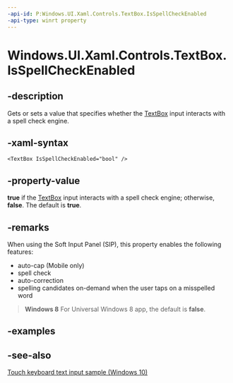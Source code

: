 ```yaml
---
-api-id: P:Windows.UI.Xaml.Controls.TextBox.IsSpellCheckEnabled
-api-type: winrt property
---
```


<!-- Property syntax
public bool IsSpellCheckEnabled { get;  set; }
-->

# Windows.UI.Xaml.Controls.TextBox.IsSpellCheckEnabled

## -description
Gets or sets a value that specifies whether the [TextBox](textbox.md) input interacts with a spell check engine.

## -xaml-syntax
```xaml
<TextBox IsSpellCheckEnabled="bool" />
```


## -property-value
**true** if the [TextBox](textbox.md) input interacts with a spell check engine; otherwise, **false**. The default is **true**.

## -remarks

When using the Soft Input Panel (SIP), this property enables the following features:

+ auto-cap (Mobile only)
+ spell check
+ auto-correction
+ spelling candidates on-demand when the user taps on a misspelled word


> **Windows 8**
> For Universal Windows 8 app, the default is **false**.

## -examples

## -see-also
[Touch keyboard text input sample (Windows 10)](https://github.com/Microsoft/Windows-universal-samples/tree/master/Samples/TouchKeyboardTextInput)
